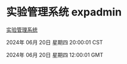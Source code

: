 # 实验管理系统 expadmin
[实验管理系统](http://219.139.196.74:56808/expadmin-782313d2-e1b1-4ea7-932e-3a55e6a1a4d0/)

2024年 06月 20日 星期四 20:00:01 CST

2024年 06月 20日 星期四 12:00:01 GMT

